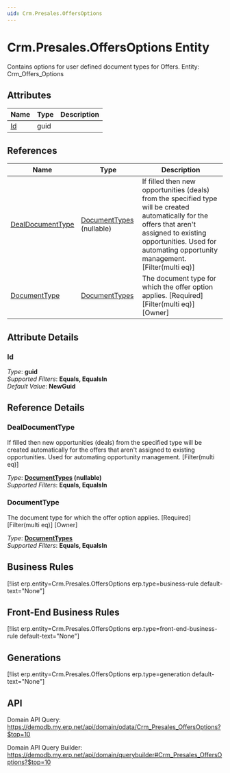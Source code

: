 ```yaml
---
uid: Crm.Presales.OffersOptions
---
```

# Crm.Presales.OffersOptions Entity

Contains options for user defined document types for Offers. Entity: Crm_Offers_Options

## Attributes

| Name | Type | Description |
| ---- | ---- | --- |
| [Id](Crm.Presales.OffersOptions.md#id) | guid |  

## References

| Name | Type | Description |
| ---- | ---- | --- |
| [DealDocumentType](Crm.Presales.OffersOptions.md#dealdocumenttype) | [DocumentTypes](General.DocumentTypes.md) (nullable) | If filled then new opportunities (deals) from the specified type will be created automatically for the offers that aren't assigned to existing opportunities. Used for automating opportunity management. [Filter(multi eq)] |
| [DocumentType](Crm.Presales.OffersOptions.md#documenttype) | [DocumentTypes](General.DocumentTypes.md) | The document type for which the offer option applies. [Required] [Filter(multi eq)] [Owner] |


## Attribute Details

### Id

_Type_: **guid**  
_Supported Filters_: **Equals, EqualsIn**  
_Default Value_: **NewGuid**  


## Reference Details

### DealDocumentType

If filled then new opportunities (deals) from the specified type will be created automatically for the offers that aren't assigned to existing opportunities. Used for automating opportunity management. [Filter(multi eq)]

_Type_: **[DocumentTypes](General.DocumentTypes.md) (nullable)**  
_Supported Filters_: **Equals, EqualsIn**  

### DocumentType

The document type for which the offer option applies. [Required] [Filter(multi eq)] [Owner]

_Type_: **[DocumentTypes](General.DocumentTypes.md)**  
_Supported Filters_: **Equals, EqualsIn**  



## Business Rules

[!list erp.entity=Crm.Presales.OffersOptions erp.type=business-rule default-text="None"]

## Front-End Business Rules

[!list erp.entity=Crm.Presales.OffersOptions erp.type=front-end-business-rule default-text="None"]

## Generations

[!list erp.entity=Crm.Presales.OffersOptions erp.type=generation default-text="None"]

## API

Domain API Query:
<https://demodb.my.erp.net/api/domain/odata/Crm_Presales_OffersOptions?$top=10>

Domain API Query Builder:
<https://demodb.my.erp.net/api/domain/querybuilder#Crm_Presales_OffersOptions?$top=10>

